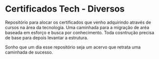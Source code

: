 # Certificados Tech - Diversos


Repositório para alocar os certificados que venho adquirindo através de cursos na área da tecnologia. 
Uma caminhada para a migração de aréa baseada em esforço e busca por conhecimento.
Toda cosntrução precisa de base para depois levantar a estrutura.

Sonho que um dia esse repositório seja um acervo que retrata uma caminhada de sucesso.
